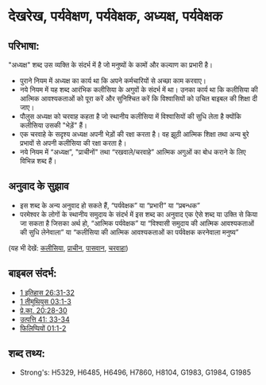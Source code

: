 # देखरेख, पर्यवेक्षण, पर्यवेक्षक, अध्यक्ष, पर्यवेक्षक #

## परिभाषा: ##

"अध्यक्ष" शब्द उस व्यक्ति के संदर्भ में है जो मनुष्यों के कामों और कल्याण का प्रभारी है।

* पुराने नियम में अध्यक्ष का कार्य था कि अपने कर्मचारियों से अच्छा काम करवाए। 
* नये नियम में यह शब्द आरंभिक कलीसिया के अगुवों के संदर्भ में था। उनका कार्य था कि कलीसिया की आत्मिक आवश्यकताओं को पूरा करें और सुनिश्चित करें कि विश्वासियों को उचित बाइबल की शिक्षा दी जाए।
* पौलुस अध्यक्ष को चरवाह कहता है जो स्थानीय कलीसिया में विश्वासियों की सुधि लेता है क्योंकि कलीसिया उसकी "भेड़ें" हैं।
* एक चरवाहे के सदृश्य अध्यक्ष अपनी भेड़ों की रक्षा करता है। वह झूठी आत्मिक शिक्षा तथा अन्य बुरे प्रभावों से अपनी कलीसिया की रक्षा करता है।
* नये नियम में “अध्यक्ष”, "प्राचीनों" तथा “रखवाले/चरवाहे” आत्मिक अगुओं का बोध कराने के लिए विभिन्न शब्द हैं।

## अनुवाद के सुझाव ##

* इस शब्द के अन्य अनुवाद हो सकते हैं, “पर्यवेक्षक” या “प्रभारी” या “प्रबन्धक”
* परमेश्वर के लोगों के स्थानीय समुदाय के संदर्भ में इस शब्द का अनुवाद एक ऐसे शब्द या उक्ति से किया जा सकता है जिसका अर्थ हो, “आत्मिक पर्यवेक्षक” या “विश्वासी समुदाय की आत्मिक आवश्यकताओं की सुधि लेनेवाला” या “कलीसिया की आत्मिक आवश्यकताओं का पर्यवेक्षक करनेवाला मनुष्य”

(यह भी देखें: [कलीसिया](../kt/church.md), [प्राचीन](../other/elder.md), [पासवान](../kt/pastor.md), [चरवाहा](../other/shepherd.md))

## बाइबल संदर्भ: ##

* [1 इतिहास 26:31-32](rc://en/tn/help/1ch/26/31)
* [1 तीमुथियुस 03:1-3](rc://en/tn/help/1ti/03/01)
* [प्रे.का. 20:28-30](rc://en/tn/help/act/20/28)
* [उत्पत्ति 41: 33-34](rc://en/tn/help/gen/41/33)
* [फिलिप्पियों 01:1-2](rc://en/tn/help/php/01/01)

## शब्द तथ्य: ##

* Strong's: H5329, H6485, H6496, H7860, H8104, G1983, G1984, G1985
